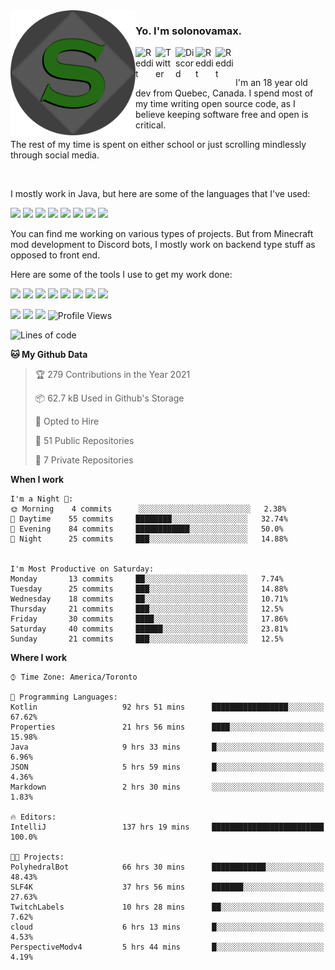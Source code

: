 <!-- dummy -->

<img align="left" alt="Avatar" width="200px" src="https://raw.githubusercontent.com/solonovamax/solonovamax/main/solonovamax-circle.png" />

### Yo. I'm solonovamax.

<a href="https://gitlab.com/solonovamax">
    <img align="left" alt="Reddit" width="32px" src="https://img.icons8.com/color/2x/gitlab.png">
</a>

<a href="https://twitter.com/solonovamax">
    <img align="left" alt="Twitter" width="32px" src="https://img.icons8.com/color/2x/twitter.png">
</a>

<a href="https://discord.gg/YFSQ4cF">
    <img align="left" alt="Discord" width="32px" src="https://img.icons8.com/color/2x/discord-logo.png">
</a>

<!-- <a href="https://twitch.tv/solonovamax">
    <img align="left" alt="Twitch" width="32px" src="https://img.icons8.com/color/2x/twitch.png">
</a> -->

<a href="https://reddit.com/u/solonovamax">
    <img align="left" alt="Reddit" width="32px" src="https://img.icons8.com/color/2x/reddit.png">
</a>

<a href="https://www.youtube.com/channel/UCTxCeyGu41WfEBT8mXpjHMA">
    <img align="left" alt="Reddit" width="32px" src="https://img.icons8.com/color/2x/youtube.png">
</a>

<!-- <a href="https://open.spotify.com/user/solonovamax">
    <img align="left" alt="Spotify" width="32px" src="https://img.icons8.com/color/2x/spotify.png">
</a> -->

<br />
<br />

I'm an 18 year old dev from Quebec, Canada.
I spend most of my time writing open source code, as I believe keeping software free and open is critical.

The rest of my time is spent on either school or just scrolling mindlessly through social media.

<br/>

I mostly work in Java, but here are some of the languages that I've used:

<code><img height="20" src="https://img.icons8.com/color/1x/java-coffee-cup-logo.png"></code>
<code><img height="20" src="https://img.icons8.com/color/1x/kotlin.png"></code>
<code><img height="20" src="https://img.icons8.com/color/1x/javascript.png"></code>
<code><img height="20" src="https://img.icons8.com/color/1x/nodejs.png"></code>
<code><img height="20" src="https://img.icons8.com/color/1x/python.png"></code>
<code><img height="20" src="https://img.icons8.com/color/1x/html-5.png"></code>
<code><img height="20" src="https://img.icons8.com/color/1x/css3.png"></code>
<code><img height="20" src="https://img.icons8.com/color/1x/graphql.png"></code>

You can find me working on various types of projects.
But from Minecraft mod development to Discord bots, I mostly work on backend type stuff as opposed to front end.

Here are some of the tools I use to get my work done:

<code><img height="20" src="https://img.icons8.com/material/1x/intellij-idea.png"></code>
<code><img height="20" src="https://img.icons8.com/color/1x/git.png"></code>
<code><img height="20" src="https://img.icons8.com/color/1x/docker.png"></code>
<code><img height="20" src="https://img.icons8.com/color/1x/linux.png"></code>
<code><img height="20" src="https://img.icons8.com/color/1x/mongodb.png"></code>
<code><img height="20" src="https://img.icons8.com/metro/1x/mysql.png"></code>
<code><img height="20" src="https://img.icons8.com/fluent/1x/console.png"></code>
<code><img height="20" src="https://img.icons8.com/color/1x/open-source.png"></code>

![](https://img.shields.io/badge/OS-Linux-informational?style=flat&logo=Arch%20Linux&logoColor=white&color=007ec6)
![](https://img.shields.io/badge/Editor-IntelliJ%20Idea-informational?style=flat&logo=IntelliJ%20Idea&logoColor=white&color=007ec6)
![](https://img.shields.io/badge/Main%20Languages-Java%20%26%20Kotlin-informational?style=flat&logo=Java&logoColor=white&color=007ec6)
![Profile Views](https://komarev.com/ghpvc/?username=solonovamax&color=blue&style=flat)








<!--START_SECTION:waka-->
![Lines of code](https://img.shields.io/badge/From%20Hello%20World%20I%27ve%20Written-30156%20lines%20of%20code-blue)

**🐱 My Github Data** 

> 🏆 279 Contributions in the Year 2021
 > 
> 📦 62.7 kB Used in Github's Storage 
 > 
> 💼 Opted to Hire
 > 
> 📜 51 Public Repositories 
 > 
> 🔑 7 Private Repositories  
 > 
**When I work** 

```text
I'm a Night 🦉: 
🌞 Morning    4 commits      ░░░░░░░░░░░░░░░░░░░░░░░░░   2.38% 
🌆 Daytime    55 commits     ████████░░░░░░░░░░░░░░░░░   32.74% 
🌃 Evening    84 commits     ████████████░░░░░░░░░░░░░   50.0% 
🌙 Night      25 commits     ███░░░░░░░░░░░░░░░░░░░░░░   14.88%


I'm Most Productive on Saturday: 
Monday       13 commits     ██░░░░░░░░░░░░░░░░░░░░░░░   7.74% 
Tuesday      25 commits     ███░░░░░░░░░░░░░░░░░░░░░░   14.88% 
Wednesday    18 commits     ██░░░░░░░░░░░░░░░░░░░░░░░   10.71% 
Thursday     21 commits     ███░░░░░░░░░░░░░░░░░░░░░░   12.5% 
Friday       30 commits     ████░░░░░░░░░░░░░░░░░░░░░   17.86% 
Saturday     40 commits     ██████░░░░░░░░░░░░░░░░░░░   23.81% 
Sunday       21 commits     ███░░░░░░░░░░░░░░░░░░░░░░   12.5%

```


**Where I work** 

```text
⌚︎ Time Zone: America/Toronto

💬 Programming Languages: 
Kotlin                   92 hrs 51 mins      █████████████████░░░░░░░░   67.62% 
Properties               21 hrs 56 mins      ████░░░░░░░░░░░░░░░░░░░░░   15.98% 
Java                     9 hrs 33 mins       █░░░░░░░░░░░░░░░░░░░░░░░░   6.96% 
JSON                     5 hrs 59 mins       █░░░░░░░░░░░░░░░░░░░░░░░░   4.36% 
Markdown                 2 hrs 30 mins       ░░░░░░░░░░░░░░░░░░░░░░░░░   1.83%

🔥 Editors: 
IntelliJ                 137 hrs 19 mins     █████████████████████████   100.0%

🐱‍💻 Projects: 
PolyhedralBot            66 hrs 30 mins      ████████████░░░░░░░░░░░░░   48.43% 
SLF4K                    37 hrs 56 mins      ███████░░░░░░░░░░░░░░░░░░   27.63% 
TwitchLabels             10 hrs 28 mins      ██░░░░░░░░░░░░░░░░░░░░░░░   7.62% 
cloud                    6 hrs 13 mins       █░░░░░░░░░░░░░░░░░░░░░░░░   4.53% 
PerspectiveModv4         5 hrs 44 mins       █░░░░░░░░░░░░░░░░░░░░░░░░   4.19%

```


<!--END_SECTION:waka-->

<!--
**solonovamax/solonovamax** is a ✨ _special_ ✨ repository because its `README.md` (this file) appears on your GitHub profile.

Here are some ideas to get you started:

- 🔭 I’m currently working on ...
- 🌱 I’m currently learning ...
- 👯 I’m looking to collaborate on ...
- 🤔 I’m looking for help with ...
- 💬 Ask me about ...
- 📫 How to reach me: ...
- 😄 Pronouns: ...
- ⚡ Fun fact: ...
-->
